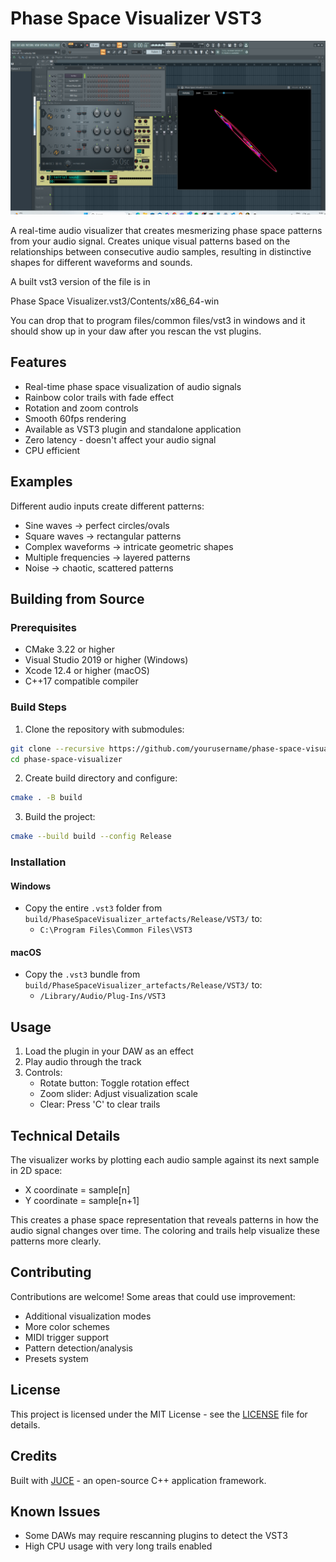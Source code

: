 # Phase Space Visualizer VST3

![VST Plugin](https://raw.githubusercontent.com/anttiluode/PhaseSpaceVisualizerVST/main/vst.png)


A real-time audio visualizer that creates mesmerizing phase space patterns from your audio signal. Creates unique visual patterns based on the relationships between consecutive audio samples, resulting in distinctive shapes for different waveforms and sounds.

A built vst3 version of the file is in 

Phase Space Visualizer.vst3/Contents/x86_64-win

You can drop that to program files/common files/vst3 in windows and it should show up in your daw after you rescan the vst plugins. 

## Features

- Real-time phase space visualization of audio signals
- Rainbow color trails with fade effect
- Rotation and zoom controls
- Smooth 60fps rendering
- Available as VST3 plugin and standalone application
- Zero latency - doesn't affect your audio signal
- CPU efficient

## Examples

Different audio inputs create different patterns:
- Sine waves → perfect circles/ovals
- Square waves → rectangular patterns
- Complex waveforms → intricate geometric shapes
- Multiple frequencies → layered patterns
- Noise → chaotic, scattered patterns

## Building from Source

### Prerequisites

- CMake 3.22 or higher
- Visual Studio 2019 or higher (Windows)
- Xcode 12.4 or higher (macOS)
- C++17 compatible compiler

### Build Steps

1. Clone the repository with submodules:
```bash
git clone --recursive https://github.com/yourusername/phase-space-visualizer
cd phase-space-visualizer
```

2. Create build directory and configure:
```bash
cmake . -B build
```

3. Build the project:
```bash
cmake --build build --config Release
```

### Installation

#### Windows
- Copy the entire `.vst3` folder from `build/PhaseSpaceVisualizer_artefacts/Release/VST3/` to:
  - `C:\Program Files\Common Files\VST3`

#### macOS
- Copy the `.vst3` bundle from `build/PhaseSpaceVisualizer_artefacts/Release/VST3/` to:
  - `/Library/Audio/Plug-Ins/VST3`

## Usage

1. Load the plugin in your DAW as an effect
2. Play audio through the track
3. Controls:
   - Rotate button: Toggle rotation effect
   - Zoom slider: Adjust visualization scale
   - Clear: Press 'C' to clear trails
   
## Technical Details

The visualizer works by plotting each audio sample against its next sample in 2D space:
- X coordinate = sample[n]
- Y coordinate = sample[n+1]

This creates a phase space representation that reveals patterns in how the audio signal changes over time. The coloring and trails help visualize these patterns more clearly.

## Contributing

Contributions are welcome! Some areas that could use improvement:

- Additional visualization modes
- More color schemes
- MIDI trigger support
- Pattern detection/analysis
- Presets system

## License

This project is licensed under the MIT License - see the [LICENSE](LICENSE) file for details.

## Credits

Built with [JUCE](https://github.com/juce-framework/JUCE) - an open-source C++ application framework.

## Known Issues

- Some DAWs may require rescanning plugins to detect the VST3
- High CPU usage with very long trails enabled

